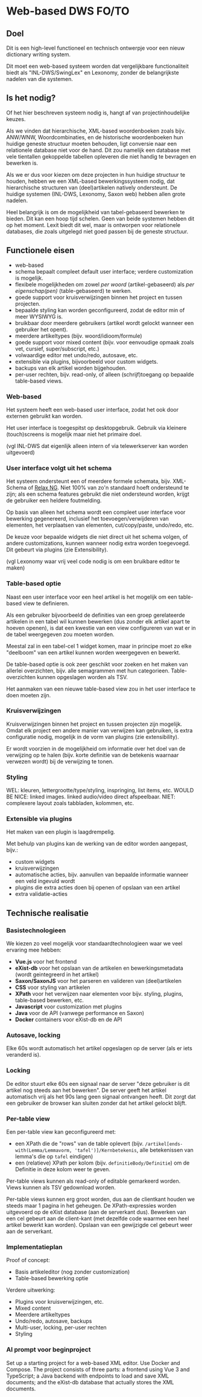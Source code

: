 # Web-based DWS FO/TO

## Doel

Dit is een high-level functioneel en technisch ontwerpje voor een nieuw dictionary writing system.

Dit moet een web-based systeem worden dat vergelijkbare functionaliteit biedt als "INL-DWS/SwingLex" en Lexonomy, zonder de belangrijkste nadelen van die systemen.

## Is het nodig?

Of het hier beschreven systeem nodig is, hangt af van projectinhoudelijke keuzes.

Als we vinden dat hierarchische, XML-based woordenboeken zoals bijv. ANW/WNW, Woordcombinaties, en de historische woordenboeken hun huidige geneste structuur moeten behouden, ligt conversie naar een relationele database niet voor de hand. Dit zou namelijk een database met vele tientallen gekoppelde tabellen opleveren die niet handig te bevragen en bewerken is.

Als we er dus voor kiezen om deze projecten in hun huidige structuur te houden, hebben we een XML-based bewerkingssysteem nodig, dat hierarchische structuren van (deel)artikelen natively ondersteunt. De huidige systemen (INL-DWS, Lexonomy, Saxon web) hebben allen grote nadelen.

Heel belangrijk is om de mogelijkheid van tabel-gebaseerd bewerken te bieden. Dit kan een hoop tijd schelen. Geen van beide systemen hebben dit op het moment. Lexit biedt dit wel, maar is ontworpen voor relationele databases, die zoals uitgelegd niet goed passen bij de geneste structuur.


## Functionele eisen

- web-based
- schema bepaalt compleet default user interface; verdere customization is mogelijk.
- flexibele mogelijkheden om zowel *per woord* (artikel-gebaseerd) als *per eigenschap(pen)* (table-gebaseerd) te werken.
- goede support voor kruisverwijzingen binnen het project en tussen projecten.
- bepaalde styling kan worden geconfigureerd, zodat de editor min of meer WYSIWYG is.
- bruikbaar door meerdere gebruikers (artikel wordt gelockt wanneer een gebruiker het opent).
- meerdere artikeltypes (bijv. woord/idioom/formule)
- goede support voor mixed content (bijv. voor eenvoudige opmaak zoals vet, cursief, super/subscript, etc.)
- volwaardige editor met undo/redo, autosave, etc.
- extensible via plugins, bijvoorbeeld voor custom widgets.
- backups van elk artikel worden bijgehouden.
- per-user rechten, bijv. read-only, of alleen (schrijf)toegang op bepaalde table-based views.

### Web-based

Het systeem heeft een web-based user interface, zodat het ook door externen gebruikt kan worden.

Het user interface is toegespitst op desktopgebruik. Gebruik via kleinere (touch)screens is mogelijk maar niet het primaire doel.

(vgl INL-DWS dat eigenlijk alleen intern of via telewerkserver kan worden uitgevoerd)

### User interface volgt uit het schema

Het systeem ondersteunt een of meerdere formele schemata, bijv. XML-Schema of [Relax NG](https://en.wikipedia.org/wiki/RELAX_NG). Niet 100% van zo'n standaard hoeft ondersteund te zijn; als een schema features gebruikt die niet ondersteund worden, krijgt de gebruiker een heldere foutmelding.

Op basis van alleen het schema wordt een compleet user interface voor bewerking gegenereerd, inclusief het toevoegen/verwijderen van elementen, het verplaatsen van elementen, cut/copy/paste, undo/redo, etc.

De keuze voor bepaalde widgets die niet direct uit het schema volgen, of andere customizations, kunnen wanneer nodig extra worden toegevoegd. Dit gebeurt via plugins (zie Extensibility).

(vgl Lexonomy waar vrij veel code nodig is om een bruikbare editor te maken)

### Table-based optie

Naast een user interface voor een heel artikel is het mogelijk om een table-based view te definieren.

Als een gebruiker bijvoorbeeld de definities van een groep gerelateerde artikelen in een tabel wil kunnen bewerken (dus zonder elk artikel apart te hoeven openen), is dat een kwestie van een view configureren van wat er in de tabel weergegeven zou moeten worden.

Meestal zal in een tabel-cel 1 widget komen, maar in principe moet zo elke "deelboom" van een artikel kunnen worden weergegeven en bewerkt.

De table-based optie is ook zeer geschikt voor zoeken en het maken van allerlei overzichten, bijv. alle semagrammen met hun categorieen. Table-overzichten kunnen opgeslagen worden als TSV.

Het aanmaken van een nieuwe table-based view zou in het user interface te doen moeten zijn.

### Kruisverwijzingen

Kruisverwijzingen binnen het project en tussen projecten zijn mogelijk. Omdat elk project een andere manier van verwijzen kan gebruiken, is extra configuratie nodig,
mogelijk in de vorm van plugins (zie extensibility).

Er wordt voorzien in de mogelijkheid om informatie over het doel van de verwijzing op te halen (bijv. korte definitie van de betekenis waarnaar verwezen wordt) bij de verwijzing te tonen.

### Styling

WEL: kleuren, lettergrootte/type/styling, inspringing, list items, etc.
WOULD BE NICE: linked images. linked audio/video direct afspeelbaar.
NIET: complexere layout zoals tabbladen, kolommen, etc.

### Extensible via plugins

Het maken van een plugin is laagdrempelig.

Met behulp van plugins kan de werking van de editor worden aangepast, bijv.:
- custom widgets
- kruisverwijzingen
- automatische acties, bijv. aanvullen van bepaalde informatie wanneer een veld ingevuld wordt
- plugins die extra acties doen bij openen of opslaan van een artikel
- extra validatie-acties



## Technische realisatie

### Basistechnologieen

We kiezen zo veel mogelijk voor standaardtechnologieen waar we veel ervaring mee hebben:
- **Vue.js** voor het frontend
- **eXist-db** voor het opslaan van de artikelen en bewerkingsmetadata (wordt geintegreerd in het artikel)
- **Saxon/SaxonJS** voor het parseren en valideren van (deel)artikelen
- **CSS** voor styling van artikelen
- **XPath** voor het verwijzen naar elementen voor bijv. styling, plugins, table-based bewerken, etc.
- **Javascript** voor customization met plugins
- **Java** voor de API (vanwege performance en Saxon)
- **Docker** containers voor eXist-db en de API

### Autosave, locking

Elke 60s wordt automatisch het artikel opgeslagen op de server (als er iets veranderd is).

### Locking

De editor stuurt elke 60s een signaal naar de server "deze gebruiker is dit artikel nog steeds aan het bewerken". De server geeft het artikel automatisch vrij als het 90s lang geen signaal ontvangen heeft. Dit zorgt dat een gebruiker de browser kan sluiten zonder dat het artikel gelockt blijft.

### Per-table view

Een per-table view kan geconfigureerd met:
- een XPath die de "rows" van de table oplevert (bijv. `/artikel[ends-with(Lemma/Lemmavorm, 'tafel')]/Kernbetekenis`, alle betekenissen van lemma's die op `tafel` eindigen)
- een (relatieve) XPath per kolom (bijv. `definitieBody/Definitie`) om de Definitie in deze kolom weer te geven.

Per-table views kunnen als read-only of editable gemarkeerd worden. Views kunnen als TSV gedownload worden.

Per-table views kunnen erg groot worden, dus aan de clientkant houden we steeds maar 1 pagina in het geheugen. De XPath-expressies worden uitgevoerd op de eXist database (aan de serverkant dus). Bewerken van een cel gebeurt aan de client-kant (met dezelfde code waarmee een heel artikel bewerkt kan worden). Opslaan van een gewijzigde cel gebeurt weer aan de serverkant.

### Implementatieplan

Proof of concept:
- Basis artikeleditor (nog zonder customization)
- Table-based bewerking optie

Verdere uitwerking:
- Plugins voor kruisverwijzingen, etc.
- Mixed content
- Meerdere artikeltypes
- Undo/redo, autosave, backups
- Multi-user, locking, per-user rechten
- Styling

### AI prompt voor beginproject

Set up a starting project for a web-based XML editor. Use Docker and Compose. The project consists of three parts: a frontend using Vue 3 and TypeScript; a Java backend with endpoints to load and save XML documents; and the eXist-db database that actually stores the XML documents.
